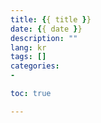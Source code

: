 ```yaml
---
title: {{ title }} 
date: {{ date }}
description: ""
lang: kr
tags: []
categories:
-

toc: true

---
```

